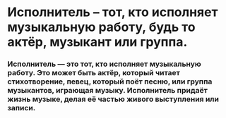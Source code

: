 # Исполнитель – тот, кто исполняет музыкальную работу, будь то актёр, музыкант или группа.
### Исполнитель — это тот, кто исполняет музыкальную работу. Это может быть актёр, который читает стихотворение, певец, который поёт песню, или группа музыкантов, играющая музыку. Исполнитель придаёт жизнь музыке, делая её частью живого выступления или записи.